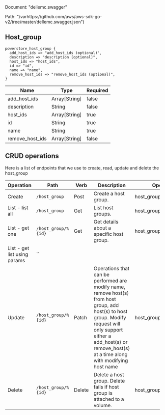 Document: "dellemc.swagger"


Path: "/varhttps://github.com/aws/aws-sdk-go-v2/tree/master/dellemc.swagger.json")

## Host_group



```puppet
powerstore_host_group {
  add_host_ids => "add_host_ids (optional)",
  description => "description (optional)",
  host_ids => "host_ids",
  id => "id",
  name => "name",
  remove_host_ids => "remove_host_ids (optional)",
}
```

| Name        | Type           | Required       |
| ------------- | ------------- | ------------- |
|add_host_ids | Array[String] | false |
|description | String | false |
|host_ids | Array[String] | true |
|id | String | true |
|name | String | true |
|remove_host_ids | Array[String] | false |



## CRUD operations

Here is a list of endpoints that we use to create, read, update and delete the host_group

| Operation | Path | Verb | Description | OperationID |
| ------------- | ------------- | ------------- | ------------- | ------------- |
|Create|`/host_group`|Post|Create a host group.|host_groupCreate|
|List - list all|`/host_group`|Get|List host groups.|host_groupCollectionQuery|
|List - get one|`/host_group/%{id}`|Get|Get details about a specific host group.|host_groupInstanceQuery|
|List - get list using params|``||||
|Update|`/host_group/%{id}`|Patch|Operations that can be performed are modify name, remove host(s) from host group, add host(s) to host group. Modify request will only support either a add_host(s) or remove_host(s) at a time along with modifying host name|host_groupModify|
|Delete|`/host_group/%{id}`|Delete|Delete a host group. Delete fails if host group is attached to a volume.|host_groupDelete|
